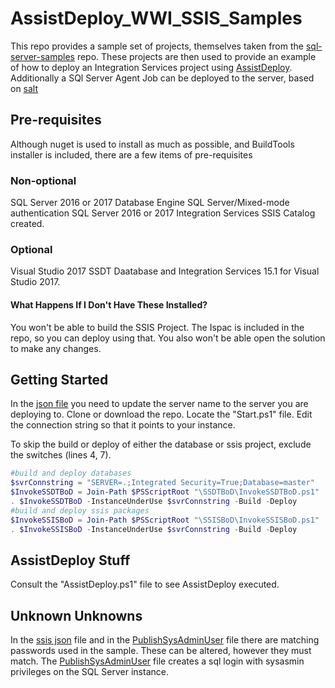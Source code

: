# AssistDeploy_WWI_SSIS_Samples
This repo provides a sample set of projects, themselves taken from the [sql-server-samples](https://github.com/Microsoft/sql-server-samples) repo. These projects are then used to provide an example of how to deploy an Integration Services project using [AssistDeploy](https://github.com/sabinio/AssistDeploy/). Additionally a SQl Server Agent Job can be deployed to the server, based on [salt](https://github.com/sabinio/salt/)

## Pre-requisites
Although nuget is used to install as much as possible, and BuildTools installer is included, there are a few items of pre-requisites


### Non-optional
SQL Server 2016 or 2017 Database Engine
SQL Server/Mixed-mode authentication
SQL Server 2016 or 2017 Integration Services
SSIS Catalog created.

### Optional
Visual Studio 2017
SSDT Daatabase and Integration Services 15.1 for Visual Studio 2017.

#### What Happens If I Don't Have These Installed?
You won't be able to build the SSIS Project. The Ispac is included in the repo, so you can deploy using that.
You also won't be able open the solution to make any changes.

## Getting Started

In the [json file](https://github.com/sabinio/AssistDeploy_WWI_SSIS_Samples/blob/master/WWI_SSIS/WWI_SSIS_ETL.json) you need to update the server name to the server you are deploying to. 
Clone or download the repo. Locate the "Start.ps1" file. Edit the connection string so that it points to your instance.

To skip the build or deploy of either the database or ssis project, exclude the switches (lines 4, 7). 
```powershell
#build and deploy databases
$svrConnstring = "SERVER=.;Integrated Security=True;Database=master"
$InvokeSSDTBoD = Join-Path $PSScriptRoot "\SSDTBoD\InvokeSSDTBoD.ps1"
. $InvokeSSDTBoD -InstanceUnderUse $svrConnstring -Build -Deploy
#build and deploy ssis packages
$InvokeSSISBoD = Join-Path $PSScriptRoot "\SSISBoD\InvokeSSISBoD.ps1"
. $InvokeSSISBoD -InstanceUnderUse $svrConnstring -Build -Deploy
```
## AssistDeploy Stuff

Consult the "AssistDeploy.ps1" file to see AssistDeploy executed.  

## Unknown Unknowns

In the [ssis json](https://github.com/sabinio/AssistDeploy_WWI_SSIS_Samples/blob/master/WWI_SSIS/WWI_SSIS_ETL.json) file and in the [PublishSysAdminUser](https://github.com/sabinio/AssistDeploy_WWI_SSIS_Samples/blob/master/SSDTBoD/Functions/PublishSysAdminUser.ps1) file there are matching passwords used in the sample. These can be altered, however they must match.
The [PublishSysAdminUser](https://github.com/sabinio/AssistDeploy_WWI_SSIS_Samples/blob/master/SSDTBoD/Functions/PublishSysAdminUser.ps1) file creates a sql login with sysasmin privileges on the SQL Server instance.
